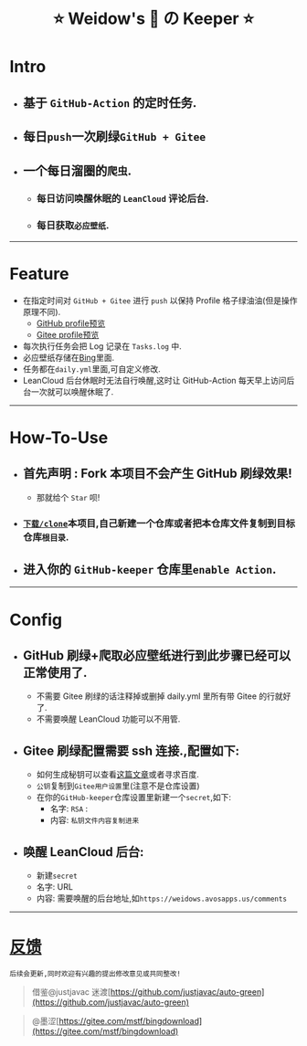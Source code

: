 <!--
 * @Author: Weidows
 * @Date: 2020-11-28 17:36:36
 * @LastEditors: Weidows
 * @LastEditTime: 2020-12-07 21:31:20
 * @FilePath: \Keeper\README.md
 * @Description:
-->

<h1 align="center">

⭐️ Weidow's 🌈 の Keeper ⭐️

</h1>

# Intro

- ## 基于 `GitHub-Action` 的定时任务.
- ## 每日`push`一次刷绿`GitHub + Gitee`
- ## 一个每日溜圈的`爬虫`.
  - ### 每日访问唤醒休眠的 `LeanCloud` 评论后台.
  - ### 每日获取`必应壁纸`.

---

# Feature

- 在指定时间对 `GitHub + Gitee` 进行 `push` 以保持 Profile 格子绿油油(但是操作原理不同).
  - [GitHub profile预览](https://github.com/Weidows)
  - [Gitee profile预览](https://gitee.com/Weidows)
- 每次执行任务会把 Log 记录在 `Tasks.log` 中.
- 必应壁纸存储在[Bing](./Bing/)里面.
- 任务都在`daily.yml`里面,可自定义修改.
- LeanCloud 后台休眠时无法自行唤醒,这时让 GitHub-Action 每天早上访问后台一次就可以唤醒休眠了.

---

# How-To-Use

- ## 首先声明 : Fork 本项目不会产生 GitHub 刷绿效果!
  - 那就给个 `Star` 呗!
- ### [`下载/clone`](https://github.com/Weidows/Keeper/releases)本项目,自己新建一个仓库或者把本仓库文件复制到目标仓库`根目录`.
- ## 进入你的 `GitHub-keeper` 仓库里`enable Action`.

---

# Config

- ## GitHub 刷绿+爬取必应壁纸进行到此步骤已经可以正常使用了.
  - 不需要 Gitee 刷绿的话注释掉或删掉 daily.yml 里所有带 Gitee 的行就好了.
  - 不需要唤醒 LeanCloud 功能可以不用管.
- ## Gitee 刷绿配置需要 ssh 连接.,配置如下:
  - 如何生成秘钥可以查看[这篇文章](https://weidows.github.io/post/experience/SSH)或者寻求百度.
  - `公钥`复制到`Gitee用户设置`里(注意不是仓库设置)
  - 在你的`GitHub-keeper`仓库设置里新建一个`secret`,如下:
    - 名字: `RSA` :
    - 内容: `私钥文件内容复制进来`
- ## 唤醒 LeanCloud 后台:
  - 新建`secret`
  - 名字: URL
  - 内容: 需要唤醒的后台地址,如`https://weidows.avosapps.us/comments`

---

# [反馈](https://weidows.github.io/tags/about)

    后续会更新,同时欢迎有兴趣的提出修改意见或共同整改!

> 借鉴@justjavac 迷渡[https://github.com/justjavac/auto-green](https://github.com/justjavac/auto-green)

> @墨涩[https://gitee.com/mstf/bingdownload](https://gitee.com/mstf/bingdownload)
